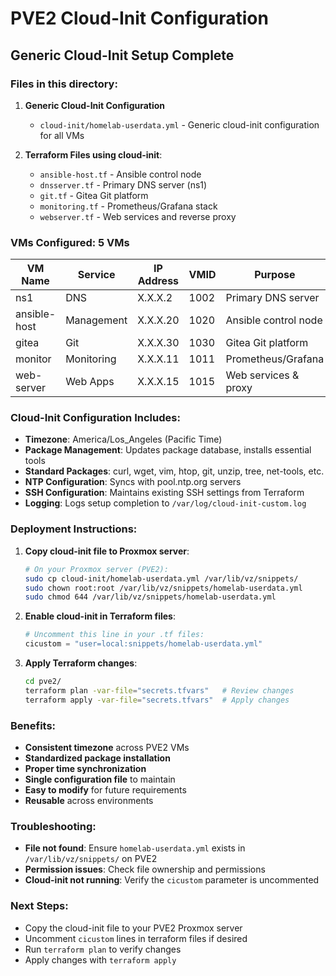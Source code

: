 # PVE2 Cloud-Init Configuration

## Generic Cloud-Init Setup Complete

### Files in this directory:

1. **Generic Cloud-Init Configuration**
   - `cloud-init/homelab-userdata.yml` - Generic cloud-init configuration for all VMs

2. **Terraform Files using cloud-init**:
   - `ansible-host.tf` - Ansible control node
   - `dnsserver.tf` - Primary DNS server (ns1)
   - `git.tf` - Gitea Git platform
   - `monitoring.tf` - Prometheus/Grafana stack
   - `webserver.tf` - Web services and reverse proxy

### VMs Configured: 5 VMs

| VM Name | Service | IP Address | VMID | Purpose |
|---------|---------|------------|------|---------|
| ns1 | DNS | X.X.X.2 | 1002 | Primary DNS server |
| ansible-host | Management | X.X.X.20 | 1020 | Ansible control node |
| gitea | Git | X.X.X.30 | 1030 | Gitea Git platform |
| monitor | Monitoring | X.X.X.11 | 1011 | Prometheus/Grafana |
| web-server | Web Apps | X.X.X.15 | 1015 | Web services & proxy |

### Cloud-Init Configuration Includes:
- **Timezone**: America/Los_Angeles (Pacific Time)
- **Package Management**: Updates package database, installs essential tools
- **Standard Packages**: curl, wget, vim, htop, git, unzip, tree, net-tools, etc.
- **NTP Configuration**: Syncs with pool.ntp.org servers
- **SSH Configuration**: Maintains existing SSH settings from Terraform
- **Logging**: Logs setup completion to `/var/log/cloud-init-custom.log`

### Deployment Instructions:

1. **Copy cloud-init file to Proxmox server**:
   ```bash
   # On your Proxmox server (PVE2):
   sudo cp cloud-init/homelab-userdata.yml /var/lib/vz/snippets/
   sudo chown root:root /var/lib/vz/snippets/homelab-userdata.yml
   sudo chmod 644 /var/lib/vz/snippets/homelab-userdata.yml
   ```

2. **Enable cloud-init in Terraform files**:
   ```terraform
   # Uncomment this line in your .tf files:
   cicustom = "user=local:snippets/homelab-userdata.yml"
   ```

3. **Apply Terraform changes**:
   ```bash
   cd pve2/
   terraform plan -var-file="secrets.tfvars"   # Review changes
   terraform apply -var-file="secrets.tfvars"  # Apply changes
   ```

### Benefits:
- **Consistent timezone** across PVE2 VMs
- **Standardized package installation**
- **Proper time synchronization** 
- **Single configuration file** to maintain
- **Easy to modify** for future requirements
- **Reusable** across environments

### Troubleshooting:
- **File not found**: Ensure `homelab-userdata.yml` exists in `/var/lib/vz/snippets/` on PVE2
- **Permission issues**: Check file ownership and permissions
- **Cloud-init not running**: Verify the `cicustom` parameter is uncommented

### Next Steps:
- Copy the cloud-init file to your PVE2 Proxmox server
- Uncomment `cicustom` lines in terraform files if desired
- Run `terraform plan` to verify changes
- Apply changes with `terraform apply`
